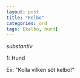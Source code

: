 ```yaml
---
layout: post
title: "Kelbo"
categories: ord
tags: [kelbo, hund]
---
```


*substantiv*

1: Hund

Ex: "Kolla vilken söt kelbo!"











